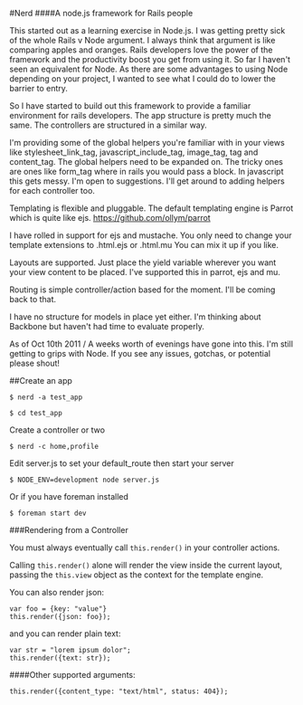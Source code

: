 #Nerd
####A node.js framework for Rails people

This started out as a learning exercise in Node.js. I was getting pretty sick of the whole Rails v Node argument.
I always think that argument is like comparing apples and oranges. Rails developers love the power of the framework and
the productivity boost you get from using it. So far I haven't seen an equivalent for Node. As there are some advantages
to using Node depending on your project, I wanted to see what I could do to lower the barrier to entry.

So I have started to build out this framework to provide a familiar environment for rails developers. The app structure is pretty much the same.
The controllers are structured in a similar way.

I'm providing some of the global helpers you're familiar with in your views like stylesheet_link_tag, javascript_include_tag, image_tag, tag and content_tag.
The global helpers need to be expanded on. The tricky ones are ones like form_tag where in rails you would pass a block. In javascript this gets messy. I'm open to suggestions.
I'll get around to adding helpers for each controller too.

Templating is flexible and pluggable.
The default templating engine is Parrot which is quite like ejs.
https://github.com/ollym/parrot

I have rolled in support for ejs and mustache. You only need to change your template extensions to .html.ejs or .html.mu
You can mix it up if you like.

Layouts are supported. Just place the yield variable wherever you want your view content to be placed. I've supported this in parrot, ejs and mu.

Routing is simple controller/action based for the moment. I'll be coming back to that.

I have no structure for models in place yet either. I'm thinking about Backbone but haven't had time to evaluate properly.

As of Oct 10th 2011 / A weeks worth of evenings have gone into this. I'm still getting to grips with Node. If you see any issues, gotchas, or potential please shout!

##Create an app

```
$ nerd -a test_app
```

```
$ cd test_app
```

Create a controller or two

```
$ nerd -c home,profile
```

Edit server.js to set your default_route
then start your server

```
$ NODE_ENV=development node server.js
```

Or if you have foreman installed

```
$ foreman start dev
```

###Rendering from a Controller

You must always eventually call ```this.render()``` in your controller actions.

Calling ```this.render()``` alone will render the view inside the current layout, passing the ```this.view``` object
as the context for the template engine.

You can also render json:

```
var foo = {key: "value"}
this.render({json: foo});
```

and you can render plain text:

```
var str = "lorem ipsum dolor";
this.render({text: str});
```

####Other supported arguments:

```
this.render({content_type: "text/html", status: 404});
```

